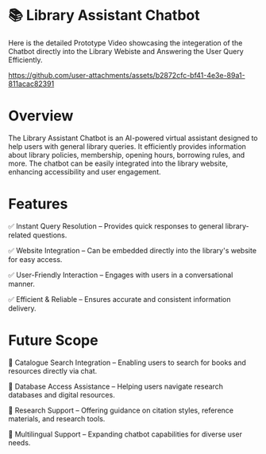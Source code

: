 # 📚 Library Assistant Chatbot

Here is the detailed Prototype Video showcasing the integeration of the Chatbot directly into the Library Webiste and Answering the User Query Efficiently.

https://github.com/user-attachments/assets/b2872cfc-bf41-4e3e-89a1-811acac82391


#  Overview

The Library Assistant Chatbot is an AI-powered virtual assistant designed to help users with general library queries. It efficiently provides information about library policies, membership, opening hours, borrowing rules, and more. The chatbot can be easily integrated into the library website, enhancing accessibility and user engagement.

#  Features

✅ Instant Query Resolution – Provides quick responses to general library-related questions.

✅ Website Integration – Can be embedded directly into the library's website for easy access.

✅ User-Friendly Interaction – Engages with users in a conversational manner.

✅ Efficient & Reliable – Ensures accurate and consistent information delivery.




#  Future Scope

🔹 Catalogue Search Integration – Enabling users to search for books and resources directly via chat.

🔹 Database Access Assistance – Helping users navigate research databases and digital resources.

🔹 Research Support – Offering guidance on citation styles, reference materials, and research tools.

🔹 Multilingual Support – Expanding chatbot capabilities for diverse user needs.
